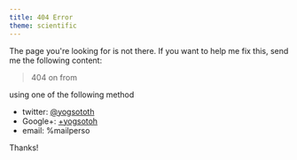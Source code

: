 ```yaml
---
title: 404 Error
theme: scientific
---
```


The page you're looking for is not there.
If you want to help me fix this,
send me the following content:

> 404 on <script>document.write('“'+document.URL+'”');</script>
> from <script>if (document.referrer) { document.write('“' + document.referrer + '”.'); } else {document.write('unknown referrer.');}</script>

using one of the following method

- twitter: [@yogsototh](http://twitter.com/yogsototh)
- Google+: [+yogsotoh](https://plus.google.com/117858550730178181663)
- email: %mailperso


Thanks!
